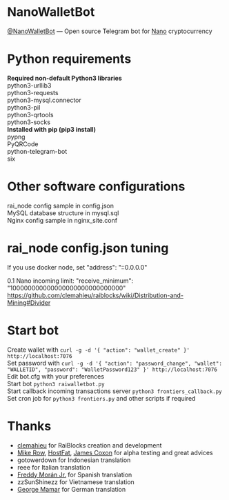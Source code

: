 # NanoWalletBot
[@NanoWalletBot](https://t.me/NanoWalletBot) — Open source Telegram bot for [Nano](https://github.com/nanocurrency/raiblocks) cryptocurrency   

# Python requirements
**Required non-default Python3 libraries**   
python3-urllib3   
python3-requests   
python3-mysql.connector   
python3-pil   
python3-qrtools   
python3-socks   
**Installed with pip (pip3 install)**   
pypng   
PyQRCode   
python-telegram-bot   
six   

# Other software configurations
rai_node config sample in config.json   
MySQL database structure in mysql.sql   
Nginx config sample in nginx_site.conf   

# rai_node config.json tuning
If you use docker node, set "address": "::0.0.0.0"   

0.1 Nano incoming limit: "receive_minimum": "100000000000000000000000000000"   
https://github.com/clemahieu/raiblocks/wiki/Distribution-and-Mining#Divider   

# Start bot
Create wallet with `curl -g -d '{ "action": "wallet_create" }' http://localhost:7076`   
Set password with `curl -g -d '{ "action": "password_change", "wallet": "WALLETID", "password": "WalletPassword123" }' http://localhost:7076`   
Edit bot.cfg with your preferences   
Start bot `python3 raiwalletbot.py`   
Start callback incoming transactions server `python3 frontiers_callback.py`   
Set cron job for `python3 frontiers.py` and other scripts if required   

# Thanks
* [clemahieu](https://github.com/clemahieu) for RaiBlocks creation and development
* [Mike Row](https://github.com/mikerow), [HostFat](https://github.com/hostfat),  [James Coxon](https://github.com/jamescoxon) for alpha testing and great advices
* gotowerdown for Indonesian translation
* reee for Italian translation
* [Freddy Morán Jr.](https://github.com/Freddynic159) for Spanish translation
* zzSunShinezz for Vietnamese translation
* [George Mamar](https://github.com/georgem3) for German translation
